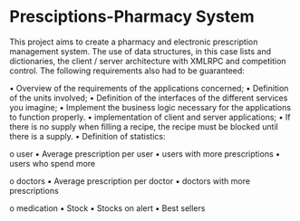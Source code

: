# Presciptions-Pharmacy System

This project aims to create a pharmacy and electronic prescription management system. The use of data structures, in this case lists and dictionaries, the client / server architecture with XMLRPC and competition control. The following requirements also had to be guaranteed:

• Overview of the requirements of the applications concerned;
• Definition of the units involved;
• Definition of the interfaces of the different services you imagine;
• Implement the business logic necessary for the applications to function properly.
• implementation of client and server applications;
• If there is no supply when filling a recipe, the recipe must be blocked until there is a supply.
• Definition of statistics:


o user
▪ Average prescription per user
▪ users with more prescriptions
▪ users who spend more


o doctors
▪ Average prescription per doctor
▪ doctors with more prescriptions


o medication
▪ Stock
▪ Stocks on alert
▪ Best sellers
